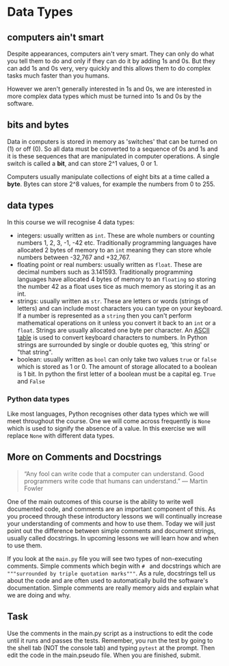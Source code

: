 # Data Types

## computers ain't smart

Despite appearances, computers ain't very smart. They can only do what you tell them to do and only if they can do it by adding 1s and 0s. But they can add 1s and 0s very, very quickly and this allows them to do complex tasks much faster than you humans.

However we aren't generally interested in 1s and 0s, we are interested in more complex data types which must be turned into 1s and 0s by the software.

## bits and bytes
Data in computers is stored in memory as 'switches' that can be turned on (1) or off (0). So all data must be converted to a sequence of 0s and 1s and it is these sequences that are manipulated in computer operations. A single switch is called a **bit**, and can store 2^1 values, 0 or 1.

Computers usually manipulate collections of eight bits at a time called a **byte**. Bytes can store 2^8 values, for example the numbers from 0 to 255.

## data types

In this course we will recognise 4 data types:
* integers: usually written as `int`. These are whole numbers or counting numbers 1, 2, 3, -1, -42 etc. Traditionally programming languages have allocated 2 bytes of memory to an `int` meaning they can store whole numbers between -32,767 and +32,767.
* floating point or real numbers: usually written as `float`. These are decimal numbers such as 3.141593. Traditionally programming languages have allocated 4 bytes of memory to an `floating` so storing the number 42 as a float uses tice as much memory as storing it as an int.
* strings: usually written as `str`. These are letters or words (strings of letters) and can include most characters you can type on your keyboard. If a number is represented as a `string` then you can't perform mathematical operations on it unless you convert it back to an `int` or a `float`. Strings are usually allocated one byte per character. An [ASCII table](//http://www.asciitable.com/) is used to convert keyboard characters to numbers. In Python strings are surrounded by single or double quotes eg, 'this string' or "that string".
* boolean: usually written as `bool` can only take two values `true` or `false` which is stored as 1 or 0. The amount of storage allocated to a boolean is 1 bit. In python the first letter of a boolean must be a capital eg. `True` and `False`
 

### Python data types
Like most languages, Python recognises other data types which we will meet throughout the course. One we will come across frequently is `None` which is used to signify the absence of a value. In this exercise we will replace `None` with different data types.

## More on Comments and Docstrings

> “Any fool can write code that a computer can understand. Good programmers write code that humans can understand.”
― Martin Fowler

One of the main outcomes of this course is the ability to write well documented code, and comments are an important component of this. As you proceed through these introductory lessons we will continually increase your understanding of comments and how to use them. Today we will just point out the difference between simple comments and document strings, usually called docstrings. In upcoming lessons we will learn how and when to use them.

If you look at the `main.py` file you will see two types of non-executing comments. Simple comments which begin with `# ` and docstrings which are `"""surrounded by triple quotation marks"""`. As a rule, docstrings tell us about the code and are often used to automatically build the software's documentation. Simple comments are really memory aids and explain what we are doing and why.

## Task

Use the comments in the main.py script as a instructions to edit the code until it runs and passes the tests. Remember, you run the test by going to the shell tab (NOT the console tab) and typing `pytest` at the prompt. Then edit the code in the main.pseudo file. When you are finished, submit.